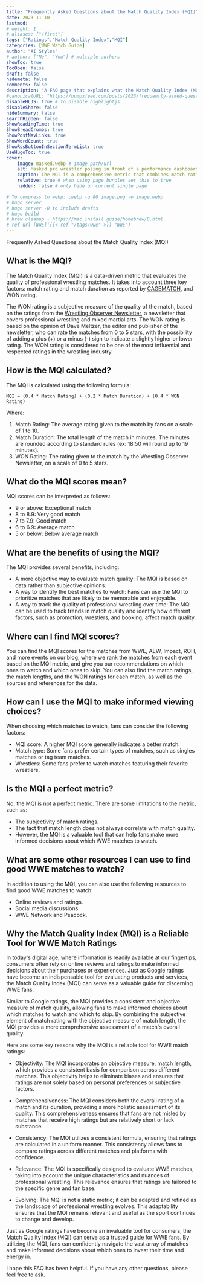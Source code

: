 ```yaml
---
title: "Frequently Asked Questions about the Match Quality Index (MQI)"
date: 2023-11-10
lastmod:
# weight: 1
# aliases: ["/first"]
tags: ["Ratings","Match Quality Index","MQI"]
categories: [WWE Watch Guide]
author: "AI Styles"
# author: ["Me", "You"] # multiple authors
showToc: true
TocOpen: false
draft: false
hidemeta: false
comments: false
description: "A FAQ page that explains what the Match Quality Index (MQI) is and how it works, and how it can help you decide which matches to watch and which ones to skip from WWE, AEW, TNA/Impact, ROH, and other pro wrestling events."
#canonicalURL: "https://bumpxfeed.com/posts/2023/frequently-asked-questions-about-the-match-quality-index-mqi"
disableHLJS: true # to disable highlightjs
disableShare: false
hideSummary: false
searchHidden: false
ShowReadingTime: true
ShowBreadCrumbs: true
ShowPostNavLinks: true
ShowWordCount: true
ShowRssButtonInSectionTermList: true
UseHugoToc: true
cover:
    image: masked.webp # image path/url
    alt: Masked pro wrestler posing in front of a performance dashboard # alt text
    caption: The MQI is a comprehensive metric that combines match rating and match length to provide a holistic assessment of the quality of each bout. # display caption under cover
    relative: true # when using page bundles set this to true
    hidden: false # only hide on current single page

# To compress to webp: cwebp -q 80 image.png -o image.webp
# hugo server
# hugo server -D to include drafts
# hugo build
# brew cleanup - https://mac.install.guide/homebrew/8.html
# ref url [WWE]({{< ref "/tags/wwe" >}} "WWE")
---
```


Frequently Asked Questions about the Match Quality Index (MQI)

## What is the MQI?

The Match Quality Index (MQI) is a data-driven metric that evaluates the quality of professional wrestling matches. It takes into account three key factors: match rating and match duration as reported by [CAGEMATCH](https://www.cagematch.net/?ref=bumpxfeed.com), and WON rating.

The WON rating is a subjective measure of the quality of the match, based on the ratings from the [Wrestling Observer Newsletter](https://www.f4wonline.com/?ref=bumpxfeed.com), a newsletter that covers professional wrestling and mixed martial arts. The WON rating is based on the opinion of Dave Meltzer, the editor and publisher of the newsletter, who can rate the matches from 0 to 5 stars, with the possibility of adding a plus (+) or a minus (-) sign to indicate a slightly higher or lower rating. The WON rating is considered to be one of the most influential and respected ratings in the wrestling industry.


## How is the MQI calculated?

The MQI is calculated using the following formula:
```
MQI = (0.4 * Match Rating) + (0.2 * Match Duration) + (0.4 * WON Rating)
```
Where:

1. Match Rating: The average rating given to the match by fans on a scale of 1 to 10.
2. Match Duration: The total length of the match in minutes. The minutes are rounded according to standard rules (ex: 18:50 will round up to 19 minutes).
3. WON Rating: The rating given to the match by the Wrestling Observer Newsletter, on a scale of 0 to 5 stars.

## What do the MQI scores mean?

MQI scores can be interpreted as follows:

* 9 or above: Exceptional match
* 8 to 8.9: Very good match
* 7 to 7.9: Good match
* 6 to 6.9: Average match
* 5 or below: Below average match

## What are the benefits of using the MQI?

The MQI provides several benefits, including:

* A more objective way to evaluate match quality: The MQI is based on data rather than subjective opinions.
* A way to identify the best matches to watch: Fans can use the MQI to prioritize matches that are likely to be memorable and enjoyable.
* A way to track the quality of professional wrestling over time: The MQI can be used to track trends in match quality and identify how different factors, such as promotion, wrestlers, and booking, affect match quality.

## Where can I find MQI scores?
You can find the MQI scores for the matches from WWE, AEW, Impact, ROH, and more events on our blog, where we rank the matches from each event based on the MQI metric, and give you our recommendations on which ones to watch and which ones to skip. You can also find the match ratings, the match lengths, and the WON ratings for each match, as well as the sources and references for the data.


## How can I use the MQI to make informed viewing choices?

When choosing which matches to watch, fans can consider the following factors:

* MQI score: A higher MQI score generally indicates a better match.
* Match type: Some fans prefer certain types of matches, such as singles matches or tag team matches.
* Wrestlers: Some fans prefer to watch matches featuring their favorite wrestlers.

## Is the MQI a perfect metric?

No, the MQI is not a perfect metric. There are some limitations to the metric, such as:

* The subjectivity of match ratings.
* The fact that match length does not always correlate with match quality.
* However, the MQI is a valuable tool that can help fans make more informed decisions about which WWE matches to watch.

## What are some other resources I can use to find good WWE matches to watch?

In addition to using the MQI, you can also use the following resources to find good WWE matches to watch:

* Online reviews and ratings.
* Social media discussions.
* WWE Network and Peacock. 

## Why the Match Quality Index (MQI) is a Reliable Tool for WWE Match Ratings

In today's digital age, where information is readily available at our fingertips, consumers often rely on online reviews and ratings to make informed decisions about their purchases or experiences. Just as Google ratings have become an indispensable tool for evaluating products and services, the Match Quality Index (MQI) can serve as a valuable guide for discerning WWE fans.

Similar to Google ratings, the MQI provides a consistent and objective measure of match quality, allowing fans to make informed choices about which matches to watch and which to skip. By combining the subjective element of match rating with the objective measure of match length, the MQI provides a more comprehensive assessment of a match's overall quality.

Here are some key reasons why the MQI is a reliable tool for WWE match ratings:

* Objectivity: The MQI incorporates an objective measure, match length, which provides a consistent basis for comparison across different matches. This objectivity helps to eliminate biases and ensures that ratings are not solely based on personal preferences or subjective factors.

* Comprehensiveness: The MQI considers both the overall rating of a match and its duration, providing a more holistic assessment of its quality. This comprehensiveness ensures that fans are not misled by matches that receive high ratings but are relatively short or lack substance.

* Consistency: The MQI utilizes a consistent formula, ensuring that ratings are calculated in a uniform manner. This consistency allows fans to compare ratings across different matches and platforms with confidence.

* Relevance: The MQI is specifically designed to evaluate WWE matches, taking into account the unique characteristics and nuances of professional wrestling. This relevance ensures that ratings are tailored to the specific genre and fan base.

* Evolving: The MQI is not a static metric; it can be adapted and refined as the landscape of professional wrestling evolves. This adaptability ensures that the MQI remains relevant and useful as the sport continues to change and develop.

Just as Google ratings have become an invaluable tool for consumers, the Match Quality Index (MQI) can serve as a trusted guide for WWE fans. By utilizing the MQI, fans can confidently navigate the vast array of matches and make informed decisions about which ones to invest their time and energy in.

I hope this FAQ has been helpful. If you have any other questions, please feel free to ask.
